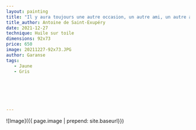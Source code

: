 ```yaml
---
layout: painting
title: "Il y aura toujours une autre occasion, un autre ami, un autre amour, une nouvelle force. Pour chaque fin, il y a toujours un nouveau départ."   
title_author: Antoine de Saint-Exupéry 
date: 2021-12-27
technique: Huile sur toile
dimensions: 92x73
price: 650
image: 20211227-92x73.JPG
author: Garanse
tags:
   - Jaune
   - Gris
  
  
  
  
  
  
---
```

![Image]({{ page.image | prepend: site.baseurl}})

